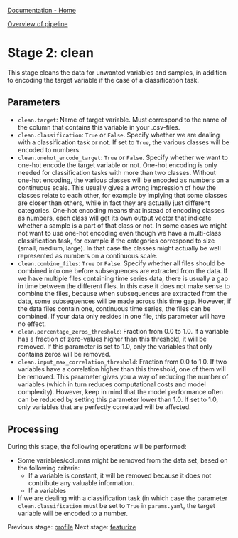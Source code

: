 [Documentation - Home](https://github.com/SINTEF-9012/Erdre/blob/master/docs/index.md)

[Overview of pipeline](https://github.com/SINTEF-9012/Erdre/blob/master/docs/tutorials/03_pipeline.md)

# Stage 2: clean


This stage cleans the data for unwanted variables and samples, in addition to
encoding the target variable if the case of a classification task.


## Parameters

- `clean.target`: Name of target variable. Must correspond to the name of the
  column that contains this variable in your .csv-files.
- `clean.classification`: `True` or `False`. Specify whether we are dealing
  with a classification task or not. If set to `True`, the various classes will
  be encoded to numbers.
- `clean.onehot_encode_target`: `True` or `False`. Specify whether we want to
  one-hot encode the target variable or not. One-hot encoding is only needed
  for classification tasks with more than two classes. Without one-hot
  encoding, the various classes will be encoded as numbers on a continuous
  scale. This usually gives a wrong impression of how the classes relate to
  each other, for example by implying that some classes are closer than
  others, while in fact they are actually just different categories. One-hot
  encoding means that instead of encoding classes as numbers, each class will
  get its own output vector that indicate whether a sample is a part of that
  class or not. In some cases we might not want to use one-hot encoding even
  though we have a multi-class classification task, for example if the
  categories correspond to size (small, medium, large). In that case the
  classes might actually be well represented as numbers on a continuous scale.
- `clean.combine_files`: `True` or `False`. Specify whether all files should be
  combined into one before subsequences are extracted from the data. If we have
  multiple files containing time series data, there is usually a gap in time
  between the different files. In this case it does not make sense to
  combine the files, because when subsequences are extracted from the data,
  some subsequences will be made across this time gap. However, if the data
  files contain one, continuous time series, the files can be combined. If your
  data only resides in one file, this parameter will have no effect.
- `clean.percentage_zeros_threshold`: Fraction from 0.0 to 1.0. If a variable
  has a fraction of zero-values higher than this threshold, it will be removed.
  If this parameter is set to 1.0, only the variables that only contains zeros
  will be removed.
- `clean.input_max_correlation_threshold`: Fraction from 0.0 to 1.0. If two
  variables have a correlation higher than this threshold, one of them will be
  removed. This parameter gives you a way of reducing the number of variables (which
  in turn reduces computational costs and model complexity). However, keep in
  mind that the model performance often can be reduced by setting this
  parameter lower than 1.0. If set to 1.0, only variables that are perfectly
  correlated will be affected.

## Processing

During this stage, the following operations will be performed:

- Some variables/columns might be removed from the data set, based on the
  following criteria:
    - If a variable is constant, it will be removed because it does not
      contribute any valuable information.
    - If a variables
- If we are dealing with a classification task (in which case the parameter
  `clean.classification` must be set to `True` in `params.yaml`, the target
  variable will be encoded to a number.

Previous stage: [profile](https://github.com/SINTEF-9012/Erdre/blob/master/docs/tutorials/stages/01_profile.md)
Next stage: [featurize](https://github.com/SINTEF-9012/Erdre/blob/master/docs/tutorials/stages/03_featurize.md)
